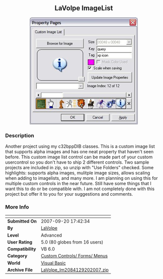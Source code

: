 ﻿<div align="center">

## LaVolpe ImageList

<img src="PIC20079201854596681.JPG">
</div>

### Description

Another project using my c32bppDIB classes. This is a custom image list that supports alpha images and has one neat property that haven't seen before. This custom image list control can be made part of your custom usercontrol so you don't have to ship 2 different controls. Two sample projects are included in zip, so unzip with "Use Folders" checked. Some highlights: supports alpha images, mulitple image sizes, allows scaling when adding to imagelists, and many more. I am planning on using this for multiple custom controls in the near future. Still have some things that I want this to do or be compatible with. I am not completely done with this project but offer it to you for your suggestions and comments.
 
### More Info
 


<span>             |<span>
---                |---
**Submitted On**   |2007-09-20 17:42:34
**By**             |[LaVolpe](https://github.com/Planet-Source-Code/PSCIndex/blob/master/ByAuthor/lavolpe.md)
**Level**          |Advanced
**User Rating**    |5.0 (80 globes from 16 users)
**Compatibility**  |VB 6\.0
**Category**       |[Custom Controls/ Forms/  Menus](https://github.com/Planet-Source-Code/PSCIndex/blob/master/ByCategory/custom-controls-forms-menus__1-4.md)
**World**          |[Visual Basic](https://github.com/Planet-Source-Code/PSCIndex/blob/master/ByWorld/visual-basic.md)
**Archive File**   |[LaVolpe\_Im2084129202007\.zip](https://github.com/Planet-Source-Code/lavolpe-lavolpe-imagelist__1-69368/archive/master.zip)








